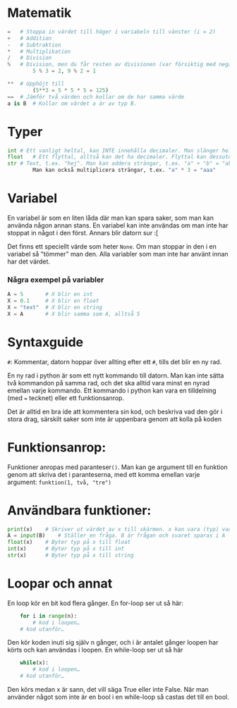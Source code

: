 # Matematik
```python
=	# Stoppa in värdet till höger i variabeln till vänster (i = 2)
+	# Addition
-	# Subtraktion
*	# Multiplikation
/	# Division
%	# Division, men du får resten av divisionen (var försiktig med negativa tal)
		5 % 3 = 2, 9 % 2 = 1

**	# Upphöjt till 
		(5**3 = 5 * 5 * 5 = 125)
==	# Jämför två värden och kollar om de har samma värde
a is B	# Kollar om värdet a är av typ B.
```
# Typer	
```python
int	# Ett vanligt heltal, kan INTE innehålla decimaler. Man slänger helt enkelt bort allt efter kommat
float	# Ett flyttal, alltså kan det ha decimaler. Flyttal kan dessutom vara oändliga eller NaN (inte ett tal alls)
str	# Text, t.ex. "hej". Man kan addera strängar, t.ex. "a" + "b" = "ab".
		Man kan också multiplicera strängar, t.ex. "a" * 3 = "aaa"
```
# Variabel
En variabel är som en liten låda där man kan spara saker, som man kan använda någon annan stans. En variabel kan inte användas om man inte har stoppat in något i den först. Annars blir datorn sur :[

Det finns ett speciellt värde som heter `None`. Om man stoppar in den i en variabel så "tömmer" man den. Alla variabler som man inte har använt innan har det värdet.

### Några exempel på variabler
```python
A = 5		# X blir en int
X = 0.1		# X blir en float
X = "text"	# X blir en string
X = A		# X blir samma som A, alltså 5
```

# Syntaxguide
`#`: Kommentar, datorn hoppar över allting efter ett `#`, tills det blir en ny rad.

En ny rad i python är som ett nytt kommando till datorn. Man kan inte sätta två kommandon på samma rad, och det ska alltid vara minst en nyrad emellan varje kommando. Ett kommando i python kan vara en tilldelning (med `=` tecknet) eller ett funktionsanrop.

Det är alltid en bra ide att kommentera sin kod, och beskriva vad den gör i stora drag, särskilt saker som inte är uppenbara genom att kolla på koden

# Funktionsanrop:
Funktioner anropas med paranteser`()`. Man kan ge argument till en funktion genom att skriva det i paranteserna, med ett komma emellan varje argument:
`funktion(1, två, "tre")`

# Användbara funktioner:
```python
print(x)	# Skriver ut värdet av x till skärmen. x kan vara (typ) vad som helst
A = input(B)	# Ställer en fråga. B är frågan och svaret sparas i A
float(x)	# Byter typ på x till float
int(x)		# Byter typ på x till int
str(x)		# Byter typ på x till string
```
# Loopar och annat
En loop kör en bit kod flera gånger. En for-loop ser ut så här: 

```python
	for i in range(n):
		# kod i loopen…
	# kod utanför… 
```

Den kör koden inuti sig själv n gånger, och i är antalet gånger loopen har körts och kan användas i loopen.
En while-loop ser ut så här

```python
	while(x):
		# kod i loopen…
	# kod utanför… 
```

Den körs medan x är sann, det vill säga True eller inte False. När man använder något som inte är en bool i en while-loop så castas det till en bool.
